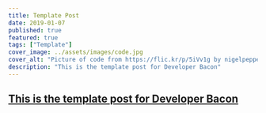 ```yaml
---
title: Template Post
date: 2019-01-07
published: true
featured: true
tags: ["Template"]
cover_image: ../assets/images/code.jpg
cover_alt: "Picture of code from https://flic.kr/p/5iVv1g by nigelpepper with licence of https://creativecommons.org/licenses/by/2.0/"
description: "This is the template post for Developer Bacon"
---
```


## [This is the template post for Developer Bacon](#this-is-the-template-post-for-developer-bacon)
